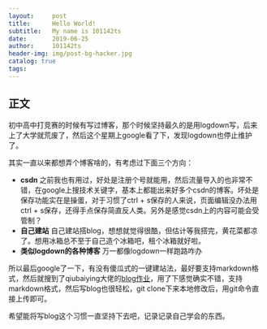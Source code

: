 ```yaml
---
layout:     post
title:      Hello World!
subtitle:   My name is 101142ts
date:       2019-06-25
author:     101142ts
header-img: img/post-bg-hacker.jpg
catalog: true
tags:
---
```



## 正文

初中高中打竞赛的时候有写过博客，那个时候坚持最久的是用logdown写，后来上了大学就荒废了，然后这个星期上google看了下，发现logdown也停止维护了。

其实一直以来都想弄个博客啥的，有考虑过下面三个方向：
- **csdn** 之前我也有用过，好处是注册个号就能用，然后流量导入的也非常不错，在google上搜技术关键字，基本上都能出来好多个csdn的博客。坏处是保存功能实在是操蛋，对于习惯了ctrl + s保存的人来说，页面编辑没办法用ctrl + s保存，还得手点保存简直反人类。另外是感觉csdn上的内容可能会受管制？
- **自己建站** 自己建站搭blog，想想就觉得很酷，但估计等我搭完，黄花菜都凉了。想用冰箱总不至于自己造个冰箱吧，租个冰箱就好啦。
- **类似logdown的各种博客** 万一都像logdown一样跑路咋办
  
所以最后google了一下，有没有傻瓜式的一键建站法，最好要支持markdown格式，然后就搜到了qiubaiying大佬的[blog作业](https://github.com/qiubaiying/qiubaiying.github.io)，用了下感觉确实不错，支持markdown格式，然后写blog也很轻松，git clone下来本地修改后，用git命令直接上传即可。

希望能将写blog这个习惯一直坚持下去吧，记录记录自己学会的东西。